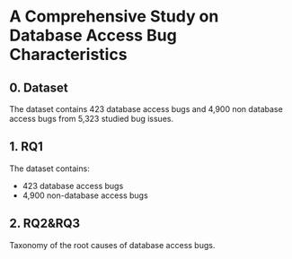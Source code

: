 # A Comprehensive Study on Database Access Bug Characteristics

## 0. Dataset
The dataset contains 423 database access bugs and 4,900 non database access bugs from 5,323 studied bug issues.

## 1. RQ1
The dataset contains:
- 423 database access bugs
- 4,900 non-database access bugs

## 2. RQ2&RQ3
Taxonomy of the root causes of database access bugs.
